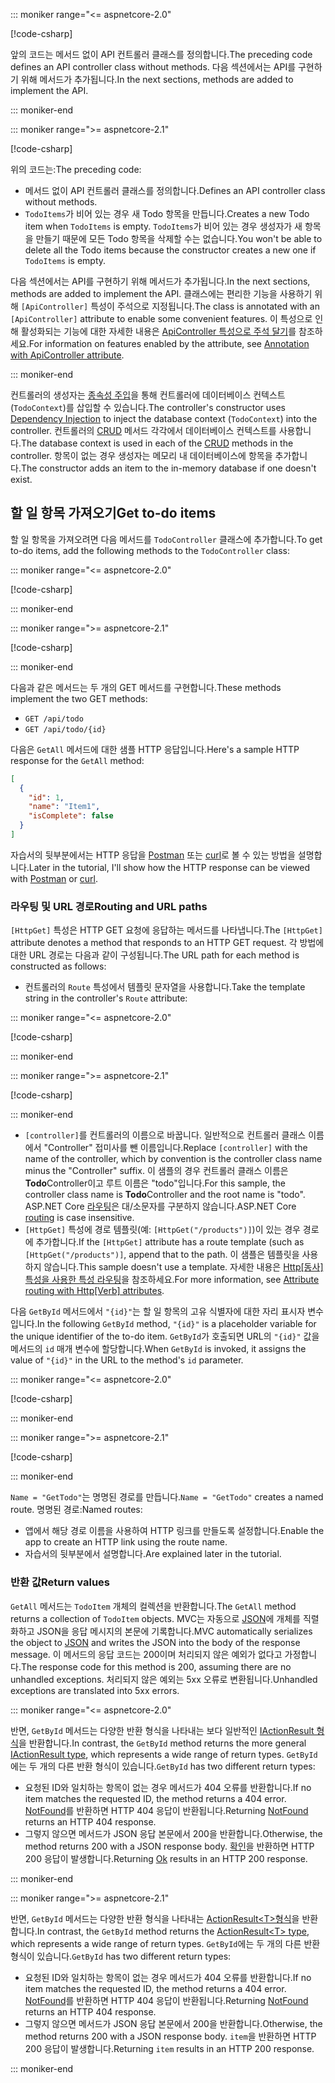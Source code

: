 ::: moniker range="<= aspnetcore-2.0"

[!code-csharp[](../../tutorials/first-web-api/samples/2.0/TodoApi/Controllers/TodoController2.cs?name=snippet_todo1)]

<span data-ttu-id="e7151-101">앞의 코드는 메서드 없이 API 컨트롤러 클래스를 정의합니다.</span><span class="sxs-lookup"><span data-stu-id="e7151-101">The preceding code defines an API controller class without methods.</span></span> <span data-ttu-id="e7151-102">다음 섹션에서는 API를 구현하기 위해 메서드가 추가됩니다.</span><span class="sxs-lookup"><span data-stu-id="e7151-102">In the next sections, methods are added to implement the API.</span></span>

::: moniker-end

::: moniker range=">= aspnetcore-2.1"

[!code-csharp[](../../tutorials/first-web-api/samples/2.1/TodoApi/Controllers/TodoController2.cs?name=snippet_todo1)]

<span data-ttu-id="e7151-103">위의 코드는:</span><span class="sxs-lookup"><span data-stu-id="e7151-103">The preceding code:</span></span>

* <span data-ttu-id="e7151-104">메서드 없이 API 컨트롤러 클래스를 정의합니다.</span><span class="sxs-lookup"><span data-stu-id="e7151-104">Defines an API controller class without methods.</span></span>
* <span data-ttu-id="e7151-105">`TodoItems`가 비어 있는 경우 새 Todo 항목을 만듭니다.</span><span class="sxs-lookup"><span data-stu-id="e7151-105">Creates a new Todo item when `TodoItems` is empty.</span></span> <span data-ttu-id="e7151-106">`TodoItems`가 비어 있는 경우 생성자가 새 항목을 만들기 때문에 모든 Todo 항목을 삭제할 수는 없습니다.</span><span class="sxs-lookup"><span data-stu-id="e7151-106">You won't be able to delete all the Todo items because the constructor creates a new one if `TodoItems` is empty.</span></span>

<span data-ttu-id="e7151-107">다음 섹션에서는 API를 구현하기 위해 메서드가 추가됩니다.</span><span class="sxs-lookup"><span data-stu-id="e7151-107">In the next sections, methods are added to implement the API.</span></span> <span data-ttu-id="e7151-108">클래스에는 편리한 기능을 사용하기 위해 `[ApiController]` 특성이 주석으로 지정됩니다.</span><span class="sxs-lookup"><span data-stu-id="e7151-108">The class is annotated with an `[ApiController]` attribute to enable some convenient features.</span></span> <span data-ttu-id="e7151-109">이 특성으로 인해 활성화되는 기능에 대한 자세한 내용은 [ApiController 특성으로 주석 달기](xref:web-api/index#annotation-with-apicontroller-attribute)를 참조하세요.</span><span class="sxs-lookup"><span data-stu-id="e7151-109">For information on features enabled by the attribute, see [Annotation with ApiController attribute](xref:web-api/index#annotation-with-apicontroller-attribute).</span></span>

::: moniker-end

<span data-ttu-id="e7151-110">컨트롤러의 생성자는 [종속성 주입](xref:fundamentals/dependency-injection)을 통해 컨트롤러에 데이터베이스 컨텍스트(`TodoContext`)를 삽입할 수 있습니다.</span><span class="sxs-lookup"><span data-stu-id="e7151-110">The controller's constructor uses [Dependency Injection](xref:fundamentals/dependency-injection) to inject the database context (`TodoContext`) into the controller.</span></span> <span data-ttu-id="e7151-111">컨트롤러의 [CRUD](https://wikipedia.org/wiki/Create,_read,_update_and_delete) 메서드 각각에서 데이터베이스 컨텍스트를 사용합니다.</span><span class="sxs-lookup"><span data-stu-id="e7151-111">The database context is used in each of the [CRUD](https://wikipedia.org/wiki/Create,_read,_update_and_delete) methods in the controller.</span></span> <span data-ttu-id="e7151-112">항목이 없는 경우 생성자는 메모리 내 데이터베이스에 항목을 추가합니다.</span><span class="sxs-lookup"><span data-stu-id="e7151-112">The constructor adds an item to the in-memory database if one doesn't exist.</span></span>

## <a name="get-to-do-items"></a><span data-ttu-id="e7151-113">할 일 항목 가져오기</span><span class="sxs-lookup"><span data-stu-id="e7151-113">Get to-do items</span></span>

<span data-ttu-id="e7151-114">할 일 항목을 가져오려면 다음 메서드를 `TodoController` 클래스에 추가합니다.</span><span class="sxs-lookup"><span data-stu-id="e7151-114">To get to-do items, add the following methods to the `TodoController` class:</span></span>

::: moniker range="<= aspnetcore-2.0"

[!code-csharp[](../../tutorials/first-web-api/samples/2.0/TodoApi/Controllers/TodoController.cs?name=snippet_GetAll)]

::: moniker-end

::: moniker range=">= aspnetcore-2.1"

[!code-csharp[](../../tutorials/first-web-api/samples/2.1/TodoApi/Controllers/TodoController.cs?name=snippet_GetAll)]

::: moniker-end

<span data-ttu-id="e7151-115">다음과 같은 메서드는 두 개의 GET 메서드를 구현합니다.</span><span class="sxs-lookup"><span data-stu-id="e7151-115">These methods implement the two GET methods:</span></span>

* `GET /api/todo`
* `GET /api/todo/{id}`

<span data-ttu-id="e7151-116">다음은 `GetAll` 메서드에 대한 샘플 HTTP 응답입니다.</span><span class="sxs-lookup"><span data-stu-id="e7151-116">Here's a sample HTTP response for the `GetAll` method:</span></span>

```json
[
  {
    "id": 1,
    "name": "Item1",
    "isComplete": false
  }
]
```

<span data-ttu-id="e7151-117">자습서의 뒷부분에서는 HTTP 응답을 [Postman](https://www.getpostman.com/) 또는 [curl](https://curl.haxx.se/docs/manpage.html)로 볼 수 있는 방법을 설명합니다.</span><span class="sxs-lookup"><span data-stu-id="e7151-117">Later in the tutorial, I'll show how the HTTP response can be viewed with [Postman](https://www.getpostman.com/) or [curl](https://curl.haxx.se/docs/manpage.html).</span></span>

### <a name="routing-and-url-paths"></a><span data-ttu-id="e7151-118">라우팅 및 URL 경로</span><span class="sxs-lookup"><span data-stu-id="e7151-118">Routing and URL paths</span></span>

<span data-ttu-id="e7151-119">`[HttpGet]` 특성은 HTTP GET 요청에 응답하는 메서드를 나타냅니다.</span><span class="sxs-lookup"><span data-stu-id="e7151-119">The `[HttpGet]` attribute denotes a method that responds to an HTTP GET request.</span></span> <span data-ttu-id="e7151-120">각 방법에 대한 URL 경로는 다음과 같이 구성됩니다.</span><span class="sxs-lookup"><span data-stu-id="e7151-120">The URL path for each method is constructed as follows:</span></span>

* <span data-ttu-id="e7151-121">컨트롤러의 `Route` 특성에서 템플릿 문자열을 사용합니다.</span><span class="sxs-lookup"><span data-stu-id="e7151-121">Take the template string in the controller's `Route` attribute:</span></span>

::: moniker range="<= aspnetcore-2.0"

[!code-csharp[](../../tutorials/first-web-api/samples/2.0/TodoApi/Controllers/TodoController.cs?name=TodoController&highlight=3)]

::: moniker-end

::: moniker range=">= aspnetcore-2.1"

[!code-csharp[](../../tutorials/first-web-api/samples/2.1/TodoApi/Controllers/TodoController.cs?name=TodoController&highlight=3)]

::: moniker-end

* <span data-ttu-id="e7151-122">`[controller]`를 컨트롤러의 이름으로 바꿉니다. 일반적으로 컨트롤러 클래스 이름에서 "Controller" 접미사를 뺀 이름입니다.</span><span class="sxs-lookup"><span data-stu-id="e7151-122">Replace `[controller]` with the name of the controller, which by convention is the controller class name minus the "Controller" suffix.</span></span> <span data-ttu-id="e7151-123">이 샘플의 경우 컨트롤러 클래스 이름은 **Todo**Controller이고 루트 이름은 "todo"입니다.</span><span class="sxs-lookup"><span data-stu-id="e7151-123">For this sample, the controller class name is **Todo**Controller and the root name is "todo".</span></span> <span data-ttu-id="e7151-124">ASP.NET Core [라우팅](xref:mvc/controllers/routing)은 대/소문자를 구분하지 않습니다.</span><span class="sxs-lookup"><span data-stu-id="e7151-124">ASP.NET Core [routing](xref:mvc/controllers/routing) is case insensitive.</span></span>
* <span data-ttu-id="e7151-125">`[HttpGet]` 특성에 경로 템플릿(예: `[HttpGet("/products")]`)이 있는 경우 경로에 추가합니다.</span><span class="sxs-lookup"><span data-stu-id="e7151-125">If the `[HttpGet]` attribute has a route template (such as `[HttpGet("/products")]`, append that to the path.</span></span> <span data-ttu-id="e7151-126">이 샘플은 템플릿을 사용하지 않습니다.</span><span class="sxs-lookup"><span data-stu-id="e7151-126">This sample doesn't use a template.</span></span> <span data-ttu-id="e7151-127">자세한 내용은 [Http[동사] 특성을 사용한 특성 라우팅](xref:mvc/controllers/routing#attribute-routing-with-httpverb-attributes)을 참조하세요.</span><span class="sxs-lookup"><span data-stu-id="e7151-127">For more information, see [Attribute routing with Http[Verb] attributes](xref:mvc/controllers/routing#attribute-routing-with-httpverb-attributes).</span></span>

<span data-ttu-id="e7151-128">다음 `GetById` 메서드에서 `"{id}"`는 할 일 항목의 고유 식별자에 대한 자리 표시자 변수입니다.</span><span class="sxs-lookup"><span data-stu-id="e7151-128">In the following `GetById` method, `"{id}"` is a placeholder variable for the unique identifier of the to-do item.</span></span> <span data-ttu-id="e7151-129">`GetById`가 호출되면 URL의 `"{id}"` 값을 메서드의 `id` 매개 변수에 할당합니다.</span><span class="sxs-lookup"><span data-stu-id="e7151-129">When `GetById` is invoked, it assigns the value of `"{id}"` in the URL to the method's `id` parameter.</span></span>

::: moniker range="<= aspnetcore-2.0"

[!code-csharp[](../../tutorials/first-web-api/samples/2.0/TodoApi/Controllers/TodoController.cs?name=snippet_GetByID&highlight=1-2)]

::: moniker-end

::: moniker range=">= aspnetcore-2.1"

[!code-csharp[](../../tutorials/first-web-api/samples/2.1/TodoApi/Controllers/TodoController.cs?name=snippet_GetByID&highlight=1-2)]

::: moniker-end

<span data-ttu-id="e7151-130">`Name = "GetTodo"`는 명명된 경로를 만듭니다.</span><span class="sxs-lookup"><span data-stu-id="e7151-130">`Name = "GetTodo"` creates a named route.</span></span> <span data-ttu-id="e7151-131">명명된 경로:</span><span class="sxs-lookup"><span data-stu-id="e7151-131">Named routes:</span></span>

* <span data-ttu-id="e7151-132">앱에서 해당 경로 이름을 사용하여 HTTP 링크를 만들도록 설정합니다.</span><span class="sxs-lookup"><span data-stu-id="e7151-132">Enable the app to create an HTTP link using the route name.</span></span>
* <span data-ttu-id="e7151-133">자습서의 뒷부분에서 설명합니다.</span><span class="sxs-lookup"><span data-stu-id="e7151-133">Are explained later in the tutorial.</span></span>

### <a name="return-values"></a><span data-ttu-id="e7151-134">반환 값</span><span class="sxs-lookup"><span data-stu-id="e7151-134">Return values</span></span>

<span data-ttu-id="e7151-135">`GetAll` 메서드는 `TodoItem` 개체의 컬렉션을 반환합니다.</span><span class="sxs-lookup"><span data-stu-id="e7151-135">The `GetAll` method returns a collection of `TodoItem` objects.</span></span> <span data-ttu-id="e7151-136">MVC는 자동으로 [JSON](https://www.json.org/)에 개체를 직렬화하고 JSON을 응답 메시지의 본문에 기록합니다.</span><span class="sxs-lookup"><span data-stu-id="e7151-136">MVC automatically serializes the object to [JSON](https://www.json.org/) and writes the JSON into the body of the response message.</span></span> <span data-ttu-id="e7151-137">이 메서드의 응답 코드는 200이며 처리되지 않은 예외가 없다고 가정합니다.</span><span class="sxs-lookup"><span data-stu-id="e7151-137">The response code for this method is 200, assuming there are no unhandled exceptions.</span></span> <span data-ttu-id="e7151-138">처리되지 않은 예외는 5xx 오류로 변환됩니다.</span><span class="sxs-lookup"><span data-stu-id="e7151-138">Unhandled exceptions are translated into 5xx errors.</span></span>

::: moniker range="<= aspnetcore-2.0"

<span data-ttu-id="e7151-139">반면, `GetById` 메서드는 다양한 반환 형식을 나타내는 보다 일반적인 [IActionResult 형식](xref:web-api/action-return-types#iactionresult-type)을 반환합니다.</span><span class="sxs-lookup"><span data-stu-id="e7151-139">In contrast, the `GetById` method returns the more general [IActionResult type](xref:web-api/action-return-types#iactionresult-type), which represents a wide range of return types.</span></span> <span data-ttu-id="e7151-140">`GetById`에는 두 개의 다른 반환 형식이 있습니다.</span><span class="sxs-lookup"><span data-stu-id="e7151-140">`GetById` has two different return types:</span></span>

* <span data-ttu-id="e7151-141">요청된 ID와 일치하는 항목이 없는 경우 메서드가 404 오류를 반환합니다.</span><span class="sxs-lookup"><span data-stu-id="e7151-141">If no item matches the requested ID, the method returns a 404 error.</span></span> <span data-ttu-id="e7151-142">[NotFound](/dotnet/api/microsoft.aspnetcore.mvc.controllerbase.notfound)를 반환하면 HTTP 404 응답이 반환됩니다.</span><span class="sxs-lookup"><span data-stu-id="e7151-142">Returning [NotFound](/dotnet/api/microsoft.aspnetcore.mvc.controllerbase.notfound) returns an HTTP 404 response.</span></span>
* <span data-ttu-id="e7151-143">그렇지 않으면 메서드가 JSON 응답 본문에서 200을 반환합니다.</span><span class="sxs-lookup"><span data-stu-id="e7151-143">Otherwise, the method returns 200 with a JSON response body.</span></span> <span data-ttu-id="e7151-144">[확인](/dotnet/api/microsoft.aspnetcore.mvc.controllerbase.ok)을 반환하면 HTTP 200 응답이 발생합니다.</span><span class="sxs-lookup"><span data-stu-id="e7151-144">Returning [Ok](/dotnet/api/microsoft.aspnetcore.mvc.controllerbase.ok) results in an HTTP 200 response.</span></span>

::: moniker-end

::: moniker range=">= aspnetcore-2.1"

<span data-ttu-id="e7151-145">반면, `GetById` 메서드는 다양한 반환 형식을 나타내는 [ActionResult\<T>형식](xref:web-api/action-return-types#actionresultt-type)을 반환합니다.</span><span class="sxs-lookup"><span data-stu-id="e7151-145">In contrast, the `GetById` method returns the [ActionResult\<T> type](xref:web-api/action-return-types#actionresultt-type), which represents a wide range of return types.</span></span> <span data-ttu-id="e7151-146">`GetById`에는 두 개의 다른 반환 형식이 있습니다.</span><span class="sxs-lookup"><span data-stu-id="e7151-146">`GetById` has two different return types:</span></span>

* <span data-ttu-id="e7151-147">요청된 ID와 일치하는 항목이 없는 경우 메서드가 404 오류를 반환합니다.</span><span class="sxs-lookup"><span data-stu-id="e7151-147">If no item matches the requested ID, the method returns a 404 error.</span></span> <span data-ttu-id="e7151-148">[NotFound](/dotnet/api/microsoft.aspnetcore.mvc.controllerbase.notfound)를 반환하면 HTTP 404 응답이 반환됩니다.</span><span class="sxs-lookup"><span data-stu-id="e7151-148">Returning [NotFound](/dotnet/api/microsoft.aspnetcore.mvc.controllerbase.notfound) returns an HTTP 404 response.</span></span>
* <span data-ttu-id="e7151-149">그렇지 않으면 메서드가 JSON 응답 본문에서 200을 반환합니다.</span><span class="sxs-lookup"><span data-stu-id="e7151-149">Otherwise, the method returns 200 with a JSON response body.</span></span> <span data-ttu-id="e7151-150">`item`을 반환하면 HTTP 200 응답이 발생합니다.</span><span class="sxs-lookup"><span data-stu-id="e7151-150">Returning `item` results in an HTTP 200 response.</span></span>

::: moniker-end
